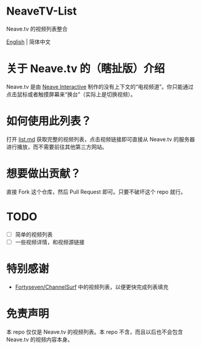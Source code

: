 # NeaveTV-List

Neave.tv 的视频列表整合

[English](./README.md) | 简体中文

# 关于 Neave.tv 的（瞎扯版）介绍

Neave.tv 是由 [Neave Interactive](https://neave.com) 制作的没有上下文的“电视频道”。你只能通过点击鼠标或者触摸屏幕来“换台”（实际上是切换视频）。

# 如何使用此列表？

打开 [list.md](./list.md) 获取完整的视频列表，点击视频链接即可直接从 Neave.tv 的服务器进行播放，而不需要前往其他第三方网站。

# 想要做出贡献？

直接 Fork 这个仓库，然后 Pull Request 即可。只要不破坏这个 repo 就行。

# TODO

- [ ] 简单的视频列表
- [ ] 一些视频详情，和视频源链接

# 特别感谢

- [Fortyseven/ChannelSurf](https://github.com/Fortyseven/ChannelSurf) 中的视频列表，以便更快完成列表填充

# 免责声明

本 repo 仅仅是 Neave.tv 的视频列表。本 repo 不含，而且以后也不会包含 Neave.tv 的视频内容本身。
